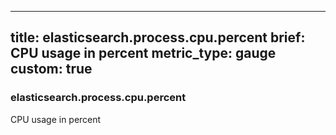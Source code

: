 
---
title: elasticsearch.process.cpu.percent
brief: CPU usage in percent
metric_type: gauge
custom: true
---
### elasticsearch.process.cpu.percent

CPU usage in percent
